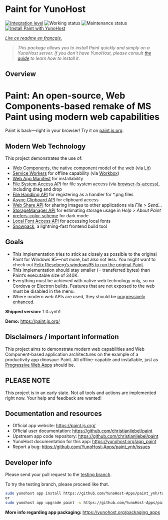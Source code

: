 <!--
N.B.: This README was automatically generated by https://github.com/YunoHost/apps/tree/master/tools/README-generator
It shall NOT be edited by hand.
-->

# Paint for YunoHost

[![Integration level](https://dash.yunohost.org/integration/paint.svg)](https://dash.yunohost.org/appci/app/paint) ![Working status](https://ci-apps.yunohost.org/ci/badges/paint.status.svg) ![Maintenance status](https://ci-apps.yunohost.org/ci/badges/paint.maintain.svg)  
[![Install Paint with YunoHost](https://install-app.yunohost.org/install-with-yunohost.svg)](https://install-app.yunohost.org/?app=paint)

*[Lire ce readme en français.](./README_fr.md)*

> *This package allows you to install Paint quickly and simply on a YunoHost server.
If you don't have YunoHost, please consult [the guide](https://yunohost.org/#/install) to learn how to install it.*

## Overview

# Paint: An open-source, Web Components-based remake of MS Paint using modern web capabilities

Paint is back—right in your browser! Try it on [paint.js.org](https://paint.js.org).

## Modern Web Technology

This project demonstrates the use of:

- [Web Components](https://www.webcomponents.org/introduction), the native component model of the web (via [Lit](https://lit.dev/))
- [Service Workers](https://developers.google.com/web/fundamentals/primers/service-workers) for offline capability (via [Workbox](https://developers.google.com/web/tools/workbox))
- [Web App Manifest](https://github.com/w3c/manifest) for installability
- [File System Access API](https://web.dev/file-system-access/) for file system access (via [browser-fs-access](https://github.com/GoogleChromeLabs/browser-fs-access)), including drag and drop
- [File Handling API](https://web.dev/file-handling/) for registering as a handler for \*.png files
- [Async Clipboard API](https://web.dev/image-support-for-async-clipboard/) for clipboard access
- [Web Share API](https://web.dev/web-share/#sharing-files) for sharing images to other applications via _File > Send…_
- [StorageManager API](https://web.dev/storage-for-the-web/#check) for estimating storage usage in _Help > About Paint_
- [prefers-color-scheme](https://web.dev/prefers-color-scheme/) for dark mode
- [Local Font Access API](https://web.dev/local-fonts/) for accessing local fonts
- [Snowpack](https://www.snowpack.dev/), a lightning-fast frontend build tool

## Goals

- This implementation tries to stick as closely as possible to the original Paint for Windows 95—not more, but also not less. You might want to check out [Felix Rieseberg’s windows95 to run the original Paint](https://github.com/felixrieseberg/windows95).
- This implementation should stay smaller (= transferred bytes) than Paint’s executable size of 340K.
- Everything must be achieved with native web technology only, so no Cordova or Electron builds. Features that are not exposed to the web must be disabled in the menu.
- Where modern web APIs are used, they should be [progressively enhanced](https://web.dev/progressively-enhance-your-pwa/).


**Shipped version:** 1.0~ynh1

**Demo:** https://paint.js.org/
## Disclaimers / important information


This project aims to demonstrate modern web capabilities and Web Component-based application architectures on the example of a productivity app dinosaur: Paint.
All offline-capable and installable, just as [Progressive Web Apps](https://web.dev/progressive-web-apps/) should be.

## PLEASE NOTE

This project is in an early state. Not all tools and actions are implemented right now. Your help and feedback are wanted!

## Documentation and resources

* Official app website: <https://paint.js.org/>
* Official user documentation: <https://github.com/christianliebel/paint>
* Upstream app code repository: <https://github.com/christianliebel/paint>
* YunoHost documentation for this app: <https://yunohost.org/app_paint>
* Report a bug: <https://github.com/YunoHost-Apps/paint_ynh/issues>

## Developer info

Please send your pull request to the [testing branch](https://github.com/YunoHost-Apps/paint_ynh/tree/testing).

To try the testing branch, please proceed like that.

``` bash
sudo yunohost app install https://github.com/YunoHost-Apps/paint_ynh/tree/testing --debug
or
sudo yunohost app upgrade paint -u https://github.com/YunoHost-Apps/paint_ynh/tree/testing --debug
```

**More info regarding app packaging:** <https://yunohost.org/packaging_apps>
